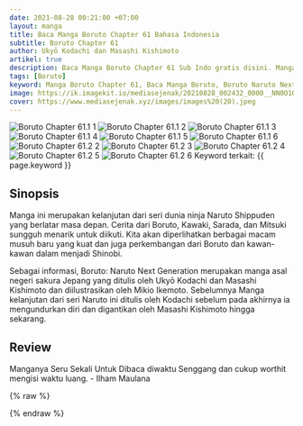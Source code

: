```yaml
---
date: 2021-08-28 00:21:00 +07:00
layout: manga
title: Baca Manga Boruto Chapter 61 Bahasa Indonesia
subtitle: Boruto Chapter 61
author: Ukyō Kodachi dan Masashi Kishimoto
artikel: true
description: Baca Manga Boruto Chapter 61 Sub Indo gratis disini. Manga Boruto mengisahkan cerita dari anak sang pahlawan yaitu Uzumaki Boruto dalam menyelamatkan dunia dari klan Otsusuki dan juga Kara.
tags: [Boruto]
keyword: Manga Boruto Chapter 61, Baca Manga Boruto, Boruto Naruto Next Generation, Kawaki, Uzumaki Naruto, Uciha Sasuke, Mitsuki, Uciha Sarada, Manga Boruto Sub Indo, Manga Boruto Bahasa Indonesia
image: https://ik.imagekit.io/mediasejenak/20210828_002432_0000__NN0O1Qc5.jpg
cover: https://www.mediasejenak.xyz/images/images%20(20).jpeg
---
```

<img src="https://cdn.komiku.co.id/wp-content/uploads/2405404-1.jpg" alt="Boruto Chapter 61.1 1" loading="lazy" id="1">
															<img src="https://cdn.komiku.co.id/wp-content/uploads/2405404-2.jpg" alt="Boruto Chapter 61.1 2" loading="lazy" id="2">
															<img src="https://cdn.komiku.co.id/wp-content/uploads/2405404-3.jpg" alt="Boruto Chapter 61.1 3" loading="lazy" id="3">
<img src="https://cdn.komiku.co.id/wp-content/uploads/2405404-4.jpg" alt="Boruto Chapter 61.1 4" loading="lazy" id="4">
															<img src="https://cdn.komiku.co.id/wp-content/uploads/2405404-5.jpg" alt="Boruto Chapter 61.1 5" loading="lazy" id="5">
															<img src="https://cdn.komiku.co.id/wp-content/uploads/2405404-6.jpg" alt="Boruto Chapter 61.1 6" loading="lazy" id="6">
<img src="https://cdn.komiku.co.id/wp-content/uploads/2405403-2.jpg" alt="Boruto Chapter 61.2 2" loading="lazy" id="2">
															<img src="https://cdn.komiku.co.id/wp-content/uploads/2405403-3.jpg" alt="Boruto Chapter 61.2 3" loading="lazy" id="3">
<img src="https://cdn.komiku.co.id/wp-content/uploads/2405403-4.jpg" alt="Boruto Chapter 61.2 4" loading="lazy" id="4">
															<img src="https://cdn.komiku.co.id/wp-content/uploads/2405403-5.jpg" alt="Boruto Chapter 61.2 5" loading="lazy" id="5">
															<img src="https://cdn.komiku.co.id/wp-content/uploads/2405403-6.jpg" alt="Boruto Chapter 61.2 6" loading="lazy" id="6">
Keyword terkait: {{ page.keyword }}

## Sinopsis
Manga ini merupakan kelanjutan dari seri dunia ninja Naruto Shippuden yang berlatar masa depan. Cerita dari Boruto, Kawaki, Sarada, dan Mitsuki sungguh menarik untuk diikuti. Kita akan diperlihatkan berbagai macam musuh baru yang kuat dan juga perkembangan dari Boruto dan kawan-kawan dalam menjadi Shinobi.

Sebagai informasi, Boruto: Naruto Next Generation merupakan manga asal negeri sakura Jepang yang ditulis oleh Ukyō Kodachi dan Masashi Kishimoto dan diilustrasikan oleh Mikio Ikemoto. Sebelumnya Manga kelanjutan dari seri Naruto ini ditulis oleh Kodachi sebelum pada akhirnya ia mengundurkan diri dan digantikan oleh Masashi Kishimoto hingga sekarang.

## Review
Manganya Seru Sekali Untuk Dibaca diwaktu Senggang dan cukup worthit mengisi waktu luang. - Ilham Maulana

{% raw %}
<script type="application/ld+json">
{
   "@context":"https://schema.org",
   "@type":"ComicSeries",
   "url":"https://www.mediasejenak.xyz/manga/boruto-chapter-1-bahasa-indonesia",
   "name":"Boruto: Naruto Next Generation",
   "image":"https://cdn.komiku.co.id/wp-content/uploads/2190438-1.jpg",
   "description":"Baca Manga Boruto Chapter 61 Sub Indo gratis disini. Manga Boruto mengisahkan cerita dari anak sang pahlawan yaitu Uzumaki Boruto dalam menyelamatkan dunia dari klan Otsusuki dan juga Kara.",
   "aggregateRating": {
    "@type": "AggregateRating",
    "ratingCount": 39452,
    "bestRating": 10,
    "worstRating": 1,
    "ratingValue": 7 
    }
  }
}
</script>
{% endraw %}
